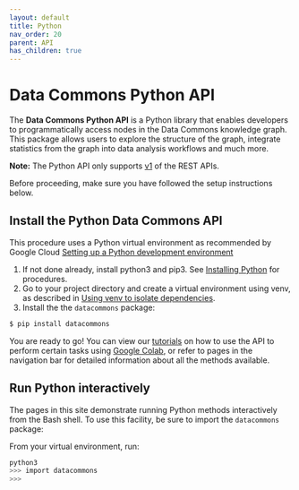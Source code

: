 ```yaml
---
layout: default
title: Python
nav_order: 20
parent: API
has_children: true
---
```


# Data Commons Python API

The **Data Commons Python API** is a Python library that enables developers to
programmatically access nodes in the Data Commons knowledge graph. This package
allows users to explore the structure of the graph, integrate statistics from
the graph into data analysis workflows and much more. 

**Note:** The Python API only supports [v1](/api/rest/v1/index.html) of the REST APIs. 

Before proceeding, make sure you have followed the setup instructions below.

## Install the Python Data Commons API

This procedure uses a Python virtual environment as recommended by Google Cloud [Setting up a Python development environment](https://cloud.google.com/python/docs/setup)

1. If not done already, install python3 and pip3. See [Installing Python](https://cloud.google.com/python/docs/setup#installing_python) for procedures.
1. Go to your project directory and create a virtual environment using venv, as described in [Using venv to isolate dependencies](https://cloud.google.com/python/docs/setup#installing_and_using_virtualenv). 
1. Install the the `datacommons` package:

```bash
$ pip install datacommons
```

You are ready to go! You can view our [tutorials](tutorials.md) on how to use the
API to perform certain tasks using [Google Colab](https://colab.sandbox.google.com/), or refer to pages in the navigation bar for detailed information about all the methods available.

## Run Python interactively

The pages in this site demonstrate running Python methods interactively from the Bash shell. To use this facility, be sure to import the `datacommons` package:

From your virtual environment, run:

```bash
python3
>>> import datacommons
>>>
```



